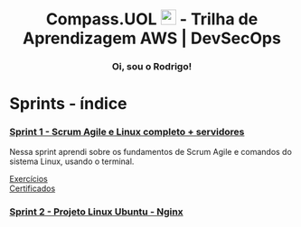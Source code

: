 <h1 align=center> Compass.UOL <img src="https://logospng.org/download/uol/logo-uol-icon-256.png" width="27"/> - Trilha de Aprendizagem AWS | DevSecOps </h1>

<h3 align="center">Oi, sou o Rodrigo!</h3> 

# Sprints - índice


###  <a href= Sprint-1 > Sprint 1 - Scrum Agile e Linux completo + servidores </a>

<p>

 Nessa sprint aprendi sobre os fundamentos de Scrum Agile e comandos do sistema Linux, usando o terminal.

 </p>

 <a href=Sprint-1\Troubleshooting.md> Exercícios </a>  
 <a href=Sprint-1\Certificados> Certificados </a>

 ###  <a href= Sprint-2 > Sprint 2 - Projeto Linux Ubuntu - Nginx </a>


